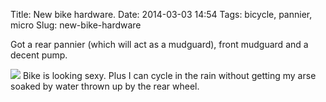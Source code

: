 Title: New bike hardware.
Date: 2014-03-03 14:54
Tags: bicycle, pannier, micro
Slug: new-bike-hardware

Got a rear pannier (which will act as a mudguard), front mudguard and a
decent pump.

<img src="/media/images/2014-03-03 pannier.jpg" class="align-center" />
Bike is looking sexy. Plus I can cycle in the rain without getting my arse soaked by water thrown up by the rear wheel.
